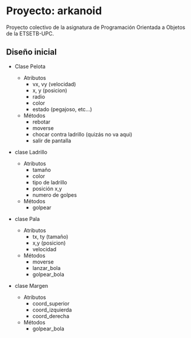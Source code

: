 # Proyecto: arkanoid

Proyecto colectivo de la asignatura de Programación Orientada a Objetos de la
ETSETB-UPC.

## Diseño inicial

* Clase Pelota
    - Atributos
        - vx, vy (velocidad)
        - x, y (posicion)
        - radio
        - color
        - estado (pegajoso, etc...)
    - Métodos
        - rebotar
        - moverse
        - chocar contra ladrillo (quizás no va aqui)
        - salir de pantalla

* clase Ladrillo
    - Atributos
        - tamaño
        - color
        - tipo de ladrillo
        - posición x,y
        - numero de golpes
    * Métodos
        - golpear

* clase Pala
    * Atributos
        - tx, ty (tamaño)
        - x,y (posicion)
        - velocidad
    * Métodos
        - moverse
        - lanzar_bola
        - golpear_bola

* clase Margen
    - Atributos
        - coord_superior
        - coord_izquierda
        - coord_derecha
    * Métodos
        - golpear_bola

	









